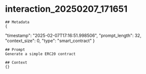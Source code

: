 # interaction_20250207_171651

    ## Metadata
    {
  "timestamp": "2025-02-07T17:16:51.998506",
  "prompt_length": 32,
  "context_size": 0,
  "type": "smart_contract"
}

    ## Prompt
    Generate a simple ERC20 contract

    ## Context
    {}
    